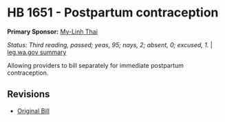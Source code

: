 # HB 1651 - Postpartum contraception
**Primary Sponsor:** [My-Linh Thai](/person/leg/thai_my.md)

*Status: Third reading, passed; yeas, 95; nays, 2; absent, 0; excused, 1.* | [leg.wa.gov summary](https://app.leg.wa.gov/billsummary?BillNumber=1651&Year=2021)

Allowing providers to bill separately for immediate postpartum contraception.

## Revisions
* [Original Bill](1/)